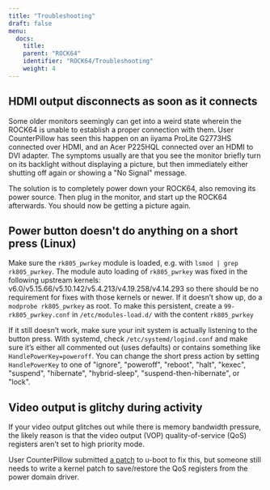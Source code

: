 ```yaml
---
title: "Troubleshooting"
draft: false
menu:
  docs:
    title:
    parent: "ROCK64"
    identifier: "ROCK64/Troubleshooting"
    weight: 4
---
```


## HDMI output disconnects as soon as it connects

Some older monitors seemingly can get into a weird state wherein the ROCK64 is unable to establish a proper connection with them. User CounterPillow has seen this happen on an iiyama ProLite G2773HS connected over HDMI, and an Acer P225HQL connected over an HDMI to DVI adapter. The symptoms usually are that you see the monitor briefly turn on its backlight without displaying a picture, but then immediately either shutting off again or showing a "No Signal" message.

The solution is to completely power down your ROCK64, also removing its power source. Then plug in the monitor, and start up the ROCK64 afterwards. You should now be getting a picture again.

## Power button doesn't do anything on a short press (Linux)

Make sure the `rk805_pwrkey` module is loaded, e.g. with `lsmod | grep rk805_pwrkey`. The module auto loading of `rk805_pwrkey` was fixed in the following upstream kernels: v6.0/v5.15.66/v5.10.142/v5.4.213/v4.19.258/v4.14.293 so there should be no requirement for fixes with those kernels or newer. If it doesn’t show up, do a `modprobe rk805_pwrkey` as root. To make this persistent, create a `99-rk805_pwrkey.conf` in `/etc/modules-load.d/` with the content `rk805_pwrkey`

If it still doesn’t work, make sure your init system is actually listening to the button press. With systemd, check `/etc/systemd/logind.conf` and make sure it’s either all commented out (uses defaults) or contains something like `HandlePowerKey=poweroff`. You can change the short press action by setting `HandlePowerKey` to one of "ignore", "poweroff", "reboot", "halt", "kexec", "suspend", "hibernate", "hybrid-sleep", "suspend-then-hibernate", or "lock".

## Video output is glitchy during activity

If your video output glitches out while there is memory bandwidth pressure, the likely reason is that the video output (VOP) quality-of-service (QoS) registers aren’t set to high priority mode.

User CounterPillow submitted [a patch](https://overviewer.org/~pillow/up/c5179dcb67/0001-rockchip-rk3328-Set-VOP-QoS-to-high-priority.patch) to u-boot to fix this, but someone still needs to write a kernel patch to save/restore the QoS registers from the power domain driver.
